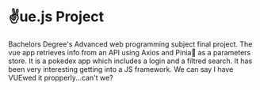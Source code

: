 # ✌️ue.js Project
Bachelors Degree's Advanced web programming subject final project.
The vue app retrieves info from an API using Axios and Pinia🍍 as a parameters store.
It is a pokedex app which includes a login and a filtred search.
It has been very interesting getting into
a JS framework.
We can say I have VUEwed it propperly...can't we?
